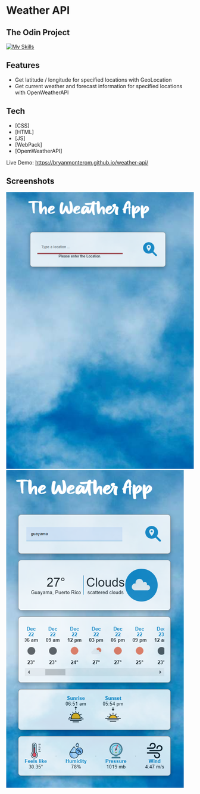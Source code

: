 # Weather API
## The Odin Project

[![My Skills](https://skillicons.dev/icons?i=js,html,css,webpack,api)](https://skillicons.dev)



## Features
* Get latitude / longitude for specified locations with GeoLocation
* Get current weather and forecast information for specified locations with OpenWeatherAPI



## Tech

- [CSS] 
- [HTML] 
- [JS] 
- [WebPack] 
- [OpemWeatherAPI] 



Live Demo: https://bryanmonterom.github.io/weather-api/
## Screenshots

![Add](https://github.com/bryanmonterom/weather-api/blob/main/img/home.png?raw=true)
![Home](https://github.com/bryanmonterom/weather-api/blob/main/img/home1.png?raw=true)





[//]: # (These are reference links used in the body of this note and get stripped out when the markdown processor does its job. There is no need to format nicely because it shouldn't be seen. Thanks SO - http://stackoverflow.com/questions/4823468/store-comments-in-markdown-syntax)


 
